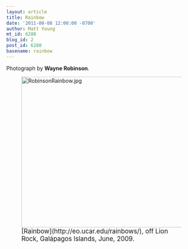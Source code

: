 ```yaml
---
layout: article
title: Rainbow
date: '2011-08-08 12:00:00 -0700'
author: Matt Young
mt_id: 6280
blog_id: 2
post_id: 6280
basename: rainbow
---
```

Photograph by **Wayne Robinson**.

<figure>
<img src="/PT/uploads/2011/RobinsonRainbow.jpg" alt="RobinsonRainbow.jpg" width="600" height="400" />
<figcaption markdown="span">
<big>[Rainbow](http://eo.ucar.edu/rainbows/), off Lion Rock, Galápagos Islands, June, 2009.</big>

</figcaption>
</figure>
